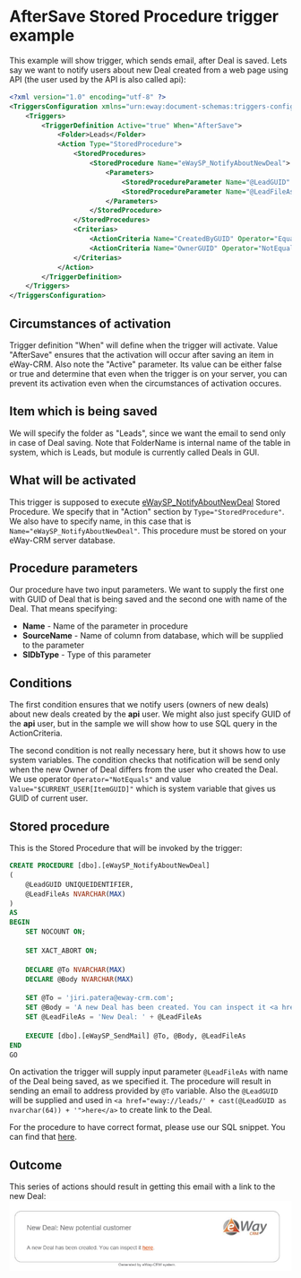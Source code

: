 # AfterSave Stored Procedure trigger example
This example will show trigger, which sends email, after Deal is saved. Lets say we want to notify users about new Deal created from a web page using API (the user used by the API is also called api):

```xml
<?xml version="1.0" encoding="utf-8" ?>
<TriggersConfiguration xmlns="urn:eway:document-schemas:triggers-configuration">
    <Triggers>
        <TriggerDefinition Active="true" When="AfterSave">
            <Folder>Leads</Folder>
            <Action Type="StoredProcedure">
                <StoredProcedures>
                    <StoredProcedure Name="eWaySP_NotifyAboutNewDeal">
                        <Parameters>
                            <StoredProcedureParameter Name="@LeadGUID" SourceName="ItemGUID" SqlDbType="UniqueIdentifier" />
                            <StoredProcedureParameter Name="@LeadFileAs" SourceName="FileAs" SqlDbType="NVarChar" />
                        </Parameters>
                    </StoredProcedure>
                </StoredProcedures>
                <Criterias>
                    <ActionCriteria Name="CreatedByGUID" Operator="Equals" Value="SQL#SELECT U.[ItemGUID] FROM [Users] U WHERE U.[UserName] = 'api'" />
                    <ActionCriteria Name="OwnerGUID" Operator="NotEquals" Value="$CURRENT_USER[ItemGUID]" />
                </Criterias>
            </Action>
        </TriggerDefinition>
    </Triggers>
</TriggersConfiguration>
```

## Circumstances of activation
Trigger definition "When" will define when the trigger will activate. Value "AfterSave" ensures that the activation will occur after saving an item in eWay-CRM. Also note the "Active" parameter. Its value can be either false or true and determine that  even when the trigger is on your server, you can prevent its activation even when the circumstances of activation occures.

## Item which is being saved
We will specify the folder as "Leads", since we want the email to send only in case of Deal saving. Note that FolderName is internal name of the table in system, which is Leads, but module is currently called Deals in GUI.

## What will be activated
This trigger is supposed to execute [eWaySP_NotifyAboutNewDeal](https://github.com/eway-crm/triggers/blob/master/TriggerDefinition/AfterSave/eWaySP_NotifyAboutNewDeal.sql) Stored Procedure. We specify that in "Action" section by `Type="StoredProcedure"`. We also have to specify name, in this case that is `Name="eWaySP_NotifyAboutNewDeal"`. This procedure must be stored on your eWay-CRM server database.

## Procedure parameters
Our procedure have two input parameters. We want to supply the first one with GUID of Deal that is being saved and the second one with name of the Deal. That means specifying:

* **Name** - Name of the parameter in procedure
* **SourceName** - Name of column from database, which will be supplied to the parameter
* **SlDbType** - Type of this parameter

## Conditions
The first condition ensures that we notify users (owners of new deals) about new deals created by the **api** user. We might also just specify GUID of the **api** user, but in the sample we will show how to use SQL query in the ActionCriteria.

The second condition is not really necessary here, but it shows how to use system variables. The condition checks that notification will be send only when the new Owner of Deal differs from the user who created the Deal. We use operator `Operator="NotEquals"` and value `Value="$CURRENT_USER[ItemGUID]"` which is system variable that gives us GUID of current user.

## Stored procedure
This is the Stored Procedure that will be invoked by the trigger:

```SQL
CREATE PROCEDURE [dbo].[eWaySP_NotifyAboutNewDeal]
(
	@LeadGUID UNIQUEIDENTIFIER,
	@LeadFileAs NVARCHAR(MAX)
)
AS
BEGIN
	SET NOCOUNT ON;

	SET XACT_ABORT ON;

	DECLARE @To NVARCHAR(MAX)
	DECLARE @Body NVARCHAR(MAX)

	SET @To = 'jiri.patera@eway-crm.com';
	SET @Body = 'A new Deal has been created. You can inspect it <a href="eway://Leads/' + CAST(@LeadGUID AS CHAR(36)) + '">here</a>.';
	SET @LeadFileAs = 'New Deal: ' + @LeadFileAs

	EXECUTE [dbo].[eWaySP_SendMail] @To, @Body, @LeadFileAs
END
GO
```

On activation the trigger will supply input parameter `@LeadFileAs` with name of the Deal being saved, as we specified it. The procedure will result in sending an email to address provided by `@To` variable. Also the `@LeadGUID` will be supplied and used in `<a href="eway://leads/' + cast(@LeadGUID as nvarchar(64)) + '">here</a>` to create link to the Deal.

For the procedure to have correct format, please use our SQL snippet. You can find that [here](https://github.com/eway-crm/Snippets).

## Outcome
This series of actions should result in getting this email with a link to the new Deal:
![email](Email.png)